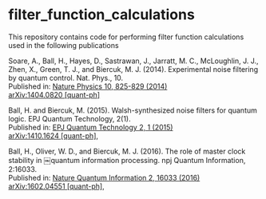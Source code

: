 # filter_function_calculations

This repository contains code for performing filter function calculations used in the following publications


Soare, A., Ball, H., Hayes, D., Sastrawan, J., Jarratt, M. C., McLoughlin, J. J., Zhen, X., Green, T. J., and Biercuk, M. J. (2014).   Experimental noise filtering by quantum control. Nat. Phys., 10.
<br />
Published in: [Nature Physics 10, 825-829 (2014)](http://www.nature.com/articles/nphys3115)
<br />
[arXiv:1404.0820 [quant-ph]](https://arxiv.org/abs/1404.0820)



Ball, H. and Biercuk, M. (2015). Walsh-synthesized noise filters for quantum logic. EPJ Quantum Technology, 2(1).
<br />
Published in: 
[EPJ Quantum Technology 2, 1 (2015)](https://link.springer.com/article/10.1140/epjqt/s40507-015-0022-4)
<br />
[arXiv:1410.1624 [quant-ph]](https://arxiv.org/abs/1410.1624), 



Ball, H., Oliver, W. D., and Biercuk, M. J. (2016). The role of master clock stability in
￼quantum information processing. npj Quantum Information, 2:16033.
<br />
Published in: 
[Nature Quantum Information 2, 16033 (2016)](https://www.nature.com/articles/npjqi201633)
<br />
[arXiv:1602.04551 [quant-ph]](https://arxiv.org/abs/1602.04551), 






